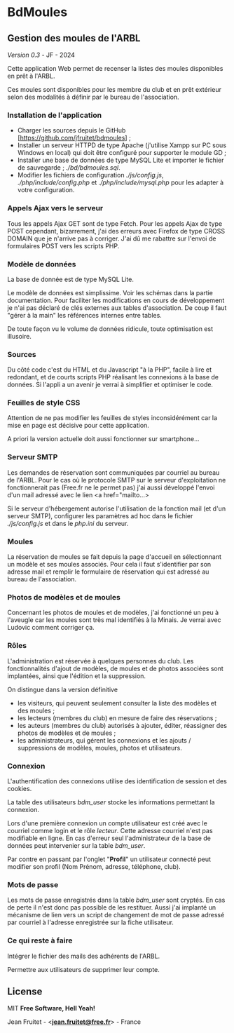 # BdMoules
## Gestion des moules de l'ARBL
*Version 0.3* - JF - 2024

Cette application Web permet de recenser la listes des moules disponibles en prêt à l'ARBL.

Ces moules sont disponibles pour les membre du club et en prêt extérieur selon des modalités à définir par le bureau de l'association.
### Installation de l'application
 - Charger les sources depuis le GitHub [https://github.com/jfruitet/bdmoules] ;
 - Installer un serveur  HTTPD de type Apache (j'utilise Xampp sur PC sous Windows en local) qui doit être configuré pour supporter le module GD ;
 - Installer une base de données de type MySQL Lite et importer le fichier de sauvegarde ;
  *./bd/bdmoules.sql*.
 - Modifier les fichiers de configuration *./js/config.js*, *./php/include/config.php* et *./php/include/mysql.php* pour les adapter à votre configuration.
 
### Appels Ajax vers le serveur
Tous les appels Ajax GET sont de type Fetch.
Pour les appels Ajax de type POST cependant, bizarrement, j'ai des erreurs avec Firefox de type CROSS DOMAIN que je n'arrive pas à corriger.
J'ai dû me rabattre sur l'envoi de formulaires POST vers les scripts PHP.

### Modèle de données
La base de donnée est de type MySQL Lite.

Le modèle de données est simplissime. Voir les schémas dans la partie documentation.
Pour faciliter les modifications en cours de développement je n'ai pas déclaré de clés externes aux tables d'association. 
De coup il faut "gérer à la main" les références internes entre tables.

De toute façon vu le volume de données ridicule, toute optimisation est illusoire.

### Sources
Du côté code c'est du HTML et du Javascript "à la PHP", facile à lire et redondant, et de courts scripts PHP réalisant les connexions à la base de données. 
Si l'appli a un avenir je verrai à simplifier et optimiser le code.

### Feuilles de style CSS
Attention de ne pas modifier les feuilles de styles inconsidérément car la mise en page est décisive pour cette application.

A priori la version actuelle doit aussi fonctionner sur smartphone...

### Serveur SMTP
Les demandes de réservation sont communiquées par courriel au bureau de l'ARBL.
Pour le cas où le protocole SMTP sur le serveur d'exploitation ne fonctionnerait pas (Free.fr ne le permet pas) 
j'ai aussi développé l'envoi d'un mail adressé avec le lien <a href="mailto...>

Si le serveur d'hébergement autorise l'utilisation de la  fonction mail (et d'un serveur SMTP), configurer les paramètres ad hoc dans le fichier *./js/config.js* et dans le *php.ini* du serveur.

### Moules
La réservation de moules se fait depuis la page d'accueil en sélectionnant un modèle et ses moules associés.
Pour cela il faut s'identifier par son adresse mail et remplir le formulaire de réservation qui est adressé au bureau de l'association.


### Photos de modèles et de moules
Concernant les photos de moules et de modèles, j'ai fonctionné un peu à l'aveugle car les moules sont très mal identifiés à la Minais. Je verrai avec Ludovic comment corriger ça.

### Rôles 
L'administration est réservée à quelques personnes du club. Les fonctionnalités d'ajout de modèles, de moules et de photos associées sont implantées, ainsi que l'édition et la suppression.

On distingue dans la version définitive
- les visiteurs, qui peuvent seulement consulter la liste des modèles et des moules ;
- les lecteurs (membres du club) en mesure de faire des réservations ;
- les auteurs  (membres du club) autorisés à ajouter, éditer, réassigner des photos de modèles et de moules ;
- les administrateurs, qui gérent les connexions et les ajouts / suppressions de modèles, moules, photos et utilisateurs.

### Connexion
L'authentification des connexions utilise des identification de session et des cookies.

La table des utilisateurs *bdm_user* stocke les informations permettant la connexion.

Lors d'une première connexion un compte utilisateur est créé avec le courriel comme login et le rôle *lecteur*. Cette adresse courriel n'est pas modifiable en ligne. 
En cas d'erreur seul l'administrateur de la base de données peut intervenier sur la table *bdm_user*.

Par contre en passant par l'onglet "**Profil**" un utilisateur connecté peut modifier son profil (Nom Prénom, adresse, téléphone, club).

### Mots de passe
Les mots de passe enregistrés dans la table *bdm_user* sont cryptés. En cas de perte il n'est donc pas possible de les restituer.
Aussi j'ai implanté un mécanisme de lien  vers un script de changement de mot de passe adressé par courriel à l'adresse enregistrée sur la fiche utilisateur.

### Ce qui reste à faire
Intégrer le fichier des mails des adhérents de l'ARBL.

Permettre aux utilisateurs de supprimer leur compte. 

## License
MIT
**Free Software, Hell Yeah!**

Jean Fruitet - <**jean.fruitet@free.fr**> - France

